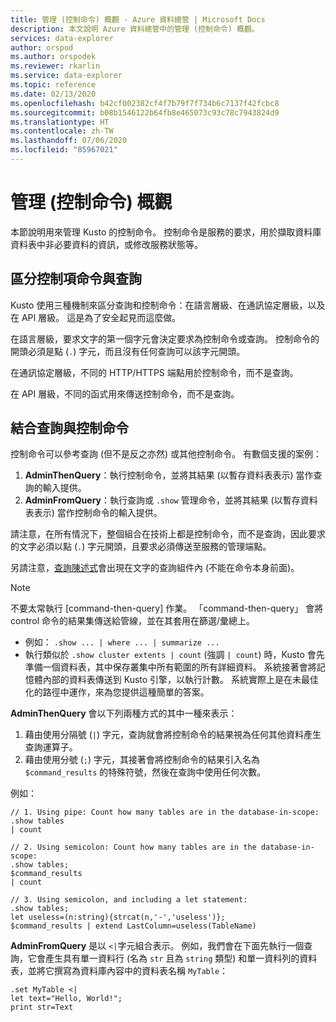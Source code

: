 ```yaml
---
title: 管理 (控制命令) 概觀 - Azure 資料總管 | Microsoft Docs
description: 本文說明 Azure 資料總管中的管理 (控制命令) 概觀。
services: data-explorer
author: orspod
ms.author: orspodek
ms.reviewer: rkarlin
ms.service: data-explorer
ms.topic: reference
ms.date: 02/13/2020
ms.openlocfilehash: b42cf002382cf4f7b79f7f734b6c7137f42fcbc8
ms.sourcegitcommit: b08b1546122b64fb8e465073c93c78c7943824d9
ms.translationtype: HT
ms.contentlocale: zh-TW
ms.lasthandoff: 07/06/2020
ms.locfileid: "85967021"
---
```

# <a name="management-control-commands-overview"></a>管理 (控制命令) 概觀

本節說明用來管理 Kusto 的控制命令。
控制命令是服務的要求，用於擷取資料庫資料表中非必要資料的資訊，或修改服務狀態等。

## <a name="differentiating-control-commands-from-queries"></a>區分控制項命令與查詢

Kusto 使用三種機制來區分查詢和控制命令：在語言層級、在通訊協定層級，以及在 API 層級。 這是為了安全起見而這麼做。

在語言層級，要求文字的第一個字元會決定要求為控制命令或查詢。 控制命令的開頭必須是點 (`.`) 字元，而且沒有任何查詢可以該字元開頭。

在通訊協定層級，不同的 HTTP/HTTPS 端點用於控制命令，而不是查詢。

在 API 層級，不同的函式用來傳送控制命令，而不是查詢。

## <a name="combining-queries-and-control-commands"></a>結合查詢與控制命令

控制命令可以參考查詢 (但不是反之亦然) 或其他控制命令。
有數個支援的案例：

1. **AdminThenQuery**：執行控制命令，並將其結果 (以暫存資料表表示) 當作查詢的輸入提供。
2. **AdminFromQuery**：執行查詢或 `.show` 管理命令，並將其結果 (以暫存資料表表示) 當作控制命令的輸入提供。

請注意，在所有情況下，整個組合在技術上都是控制命令，而不是查詢，因此要求的文字必須以點 (`.`) 字元開頭，且要求必須傳送至服務的管理端點。

另請注意，[查詢陳述式](../query/statements.md)會出現在文字的查詢組件內 (不能在命令本身前面)。

>[!NOTE]
> 不要太常執行 [command-then-query] 作業。
> 「command-then-query」 會將 control 命令的結果集傳送給管線，並在其套用在篩選/彙總上。
>  * 例如： `.show ... | where ... | summarize ...`
>   * 執行類似於 `.show cluster extents | count` (強調 `| count`) 時，Kusto 會先準備一個資料表，其中保存叢集中所有範圍的所有詳細資料。 系統接著會將記憶體內部的資料表傳送到 Kusto 引擎，以執行計數。 系統實際上是在未最佳化的路徑中運作，來為您提供這種簡單的答案。


**AdminThenQuery** 會以下列兩種方式的其中一種來表示：

1. 藉由使用分隔號 (`|`) 字元，查詢就會將控制命令的結果視為任何其他資料產生查詢運算子。
2. 藉由使用分號 (`;`) 字元，其接著會將控制命令的結果引入名為 `$command_results` 的特殊符號，然後在查詢中使用任何次數。

例如：

```kusto
// 1. Using pipe: Count how many tables are in the database-in-scope:
.show tables
| count

// 2. Using semicolon: Count how many tables are in the database-in-scope:
.show tables;
$command_results
| count

// 3. Using semicolon, and including a let statement:
.show tables;
let useless=(n:string){strcat(n,'-','useless')};
$command_results | extend LastColumn=useless(TableName)
```

**AdminFromQuery** 是以 `<|`字元組合表示。 例如，我們會在下面先執行一個查詢，它會產生具有單一資料行 (名為 `str` 且為 `string` 類型) 和單一資料列的資料表，並將它撰寫為資料庫內容中的資料表名稱 `MyTable`：

```kusto
.set MyTable <|
let text="Hello, World!";
print str=Text
```


